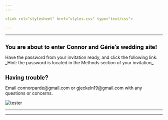 ```yaml
---
---

<link rel="stylesheet" href="styles.css" type="text/css">

---
```

---


<h1 style="font-size:130%;color:BLACK;text-align:left; font-family:Helvetica Neue;"> You are about to enter Connor and Gérie's wedding site! </h1>
Have the password from your invitation ready, and click the following link:
_Hint: the password is located in the Methods section of your invitation_

<h1 style="font-size:130%;color:BLACK;text-align:left; font-family:Helvetica Neue;"> Having trouble? </h1>
Email connorparde@gmail.com or gjeckeln19@gmail.com with any questions or concerns.

![tester](invitation_los_tres_tall.png)


---
---


